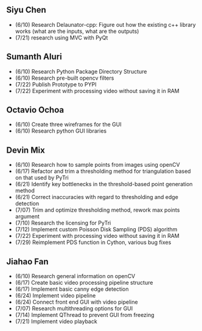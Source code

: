 ## Siyu Chen  
* (6/10) Research Delaunator-cpp: Figure out how the existing c++ library works (what are the inputs, what are the outputs)
* (7/21) research using MVC with PyQt

## Sumanth Aluri
* (6/10) Research Python Package Directory Structure
* (6/10) Research pre-built opencv filters
* (7/22) Publish Prototype to PYPI
* (7/22) Experiment with processing video without saving it in RAM

## Octavio Ochoa
* (6/10) Create three wireframes for the GUI
* (6/10) Research python GUI libraries

## Devin Mix
* (6/10) Research how to sample points from images using openCV
* (6/17) Refactor and trim a thresholding method for triangulation based on that used by PyTri
* (6/21) Identify key bottlenecks in the threshold-based point generation method
* (6/21) Correct inaccuracies with regard to thresholding and edge detection
* (7/07) Trim and optimize thresholding method, rework max points argument
* (7/10) Research the licensing for PyTri
* (7/12) Implement custom Poisson Disk Sampling (PDS) algorithm
* (7/22) Experiment with processing video without saving it in RAM
* (7/29) Reimplement PDS function in Cython, various bug fixes

## Jiahao Fan
* (6/10) Research general information on openCV
* (6/17) Create basic video processing pipeline structure
* (6/17) Implement basic canny edge detection
* (6/24) Implement video pipeline
* (6/24) Connect front end GUI with video pipeline
* (7/07) Research multithreading options for GUI
* (7/14) Implement QThread to prevent GUI from freezing
* (7/21) Implement video playback
